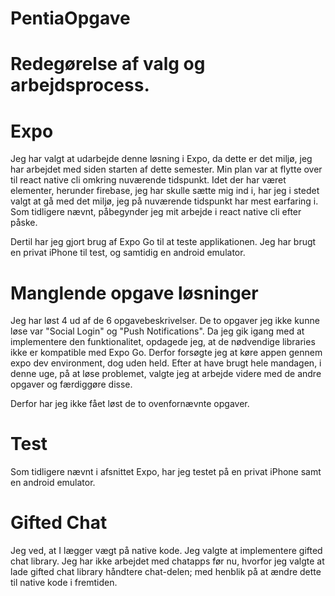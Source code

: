# PentiaOpgave

# Redegørelse af valg og arbejdsprocess.

# Expo
  Jeg har valgt at udarbejde denne løsning i 
  Expo, da dette er det miljø, jeg har arbejdet med siden starten af dette semester.
  Min plan var at flytte over til react native cli omkring nuværende tidspunkt.
  Idet der har været elementer, herunder firebase, jeg har skulle sætte mig ind i, 
  har jeg i stedet valgt at gå med det miljø, jeg på nuværende tidspunkt har mest earfaring i. 
  Som tidligere nævnt, påbegynder jeg mit arbejde i react native cli efter påske.

  Dertil har jeg gjort brug af Expo Go til at teste applikationen. 
  Jeg har brugt en privat iPhone til test, og samtidig en android emulator.

# Manglende opgave løsninger
  Jeg har løst 4 ud af de 6 opgavebeskrivelser. 
  De to opgaver jeg ikke kunne løse var "Social Login" og "Push Notifications".
  Da jeg gik igang med at implementere den funktionalitet,
  opdagede jeg, at de nødvendige libraries ikke er kompatible med Expo Go.
  Derfor forsøgte jeg at køre appen gennem expo dev environment, dog uden held. 
  Efter at have brugt hele mandagen, i denne uge, på at løse problemet, valgte jeg
  at arbejde videre med de andre opgaver og færdiggøre disse. 

  Derfor har jeg ikke fået løst de to ovenfornævnte opgaver. 

# Test
  Som tidligere nævnt i afsnittet Expo, har jeg testet på
  en privat iPhone samt en android emulator.

# Gifted Chat
  Jeg ved, at I lægger vægt på native kode.
  Jeg valgte at implementere gifted chat library.
  Jeg har ikke arbejdet med chatapps før nu, hvorfor jeg valgte at 
  lade gifted chat library håndtere chat-delen; med henblik på at ændre dette til native kode
  i fremtiden. 
  
